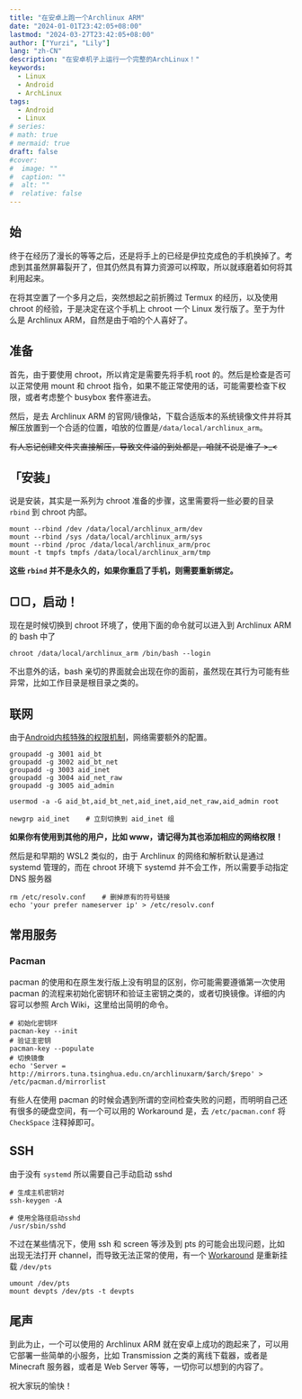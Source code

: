 ```yaml
---
title: "在安卓上跑一个Archlinux ARM"
date: "2024-01-01T23:42:05+08:00"
lastmod: "2024-03-27T23:42:05+08:00"
author: ["Yurzi", "Lily"]
lang: "zh-CN"
description: "在安卓机子上运行一个完整的ArchLinux！"
keywords:
  - Linux
  - Android
  - ArchLinux
tags:
  - Android
  - Linux
# series:
# math: true
# mermaid: true
draft: false
#cover:
#  image: ""
#  caption: ""
#  alt: ""
#  relative: false
---
```


## 始

终于在经历了漫长的等等之后，还是将手上的已经是伊拉克成色的手机换掉了。考虑到其虽然屏幕裂开了，但其仍然具有算力资源可以榨取，所以就琢磨着如何将其利用起来。

在将其空置了一个多月之后，突然想起之前折腾过 Termux 的经历，以及使用 chroot 的经验，于是决定在这个手机上 chroot 一个 Linux 发行版了。至于为什么是 Archlinux ARM，自然是由于咱的个人喜好了。

## 准备

首先，由于要使用 chroot，所以肯定是需要先将手机 root 的。然后是检查是否可以正常使用 mount 和 chroot 指令，如果不能正常使用的话，可能需要检查下权限，或者考虑整个 busybox 套件塞进去。

然后，是去 Archlinux ARM 的官网/镜像站，下载合适版本的系统镜像文件并将其解压放置到一个合适的位置，咱放的位置是`/data/local/archlinux_arm`。

~~有人忘记创建文件夹直接解压，导致文件溢的到处都是，咱就不说是谁了 >\_<~~

## 「安装」

说是安装，其实是一系列为 chroot 准备的步骤，这里需要将一些必要的目录 `rbind` 到 chroot 内部。

```
mount --rbind /dev /data/local/archlinux_arm/dev
mount --rbind /sys /data/local/archlinux_arm/sys
mount --rbind /proc /data/local/archlinux_arm/proc
mount -t tmpfs tmpfs /data/local/archlinux_arm/tmp
```

**这些 `rbind` 并不是永久的，如果你重启了手机，则需要重新绑定。**

## ▢▢，启动！

现在是时候切换到 chroot 环境了，使用下面的命令就可以进入到 Archlinux ARM 的 bash 中了

```shell
chroot /data/local/archlinux_arm /bin/bash --login
```

不出意外的话，bash 亲切的界面就会出现在你的面前，虽然现在其行为可能有些异常，比如工作目录是根目录之类的。

## 联网

由于[Android内核特殊的权限机制](https://stackoverflow.com/questions/36451444/what-can-cause-a-socket-permission-denied-error#answers)，网络需要额外的配置。

```shell
groupadd -g 3001 aid_bt
groupadd -g 3002 aid_bt_net
groupadd -g 3003 aid_inet
groupadd -g 3004 aid_net_raw
groupadd -g 3005 aid_admin

usermod -a -G aid_bt,aid_bt_net,aid_inet,aid_net_raw,aid_admin root

newgrp aid_inet    # 立刻切换到 aid_inet 组
```

**如果你有使用到其他的用户，比如 www，请记得为其也添加相应的网络权限！**

然后是和早期的 WSL2 类似的，由于 Archlinux 的网络和解析默认是通过 systemd 管理的，而在 chroot 环境下 systemd 并不会工作，所以需要手动指定 DNS 服务器

```shell
rm /etc/resolv.conf    # 删掉原有的符号链接
echo 'your prefer nameserver ip' > /etc/resolv.conf
```

## 常用服务

### Pacman

pacman 的使用和在原生发行版上没有明显的区别，你可能需要遵循第一次使用 pacman 的流程来初始化密钥环和验证主密钥之类的，或者切换镜像。详细的内容可以参照 Arch Wiki，这里给出简明的命令。

```shell
# 初始化密钥环
pacman-key --init
# 验证主密钥
pacman-key --populate
# 切换镜像
echo 'Server = http://mirrors.tuna.tsinghua.edu.cn/archlinuxarm/$arch/$repo' > /etc/pacman.d/mirrorlist
```

有些人在使用 pacman 的时候会遇到所谓的空间检查失败的问题，而明明自己还有很多的硬盘空间，有一个可以用的 Workaround 是，去 `/etc/pacman.conf` 将 `CheckSpace` 注释掉即可。

## SSH

由于没有 `systemd` 所以需要自己手动启动 sshd

```shell
# 生成主机密钥对
ssh-keygen -A

# 使用全路径启动sshd
/usr/sbin/sshd
```

不过在某些情况下，使用 ssh 和 screen 等涉及到 pts 的可能会出现问题，比如出现无法打开 channel，而导致无法正常的使用，有一个 [Workaround](https://stackoverflow.com/questions/27021641/how-to-fix-request-failed-on-channel-0) 是重新挂载 `/dev/pts`

```shell
umount /dev/pts
mount devpts /dev/pts -t devpts
```

## 尾声

到此为止，一个可以使用的 Archlinux ARM 就在安卓上成功的跑起来了，可以用它部署一些简单的小服务，比如 Transmission 之类的离线下载器，或者是 Minecraft 服务器，或者是 Web Server 等等，一切你可以想到的内容了。

祝大家玩的愉快！
